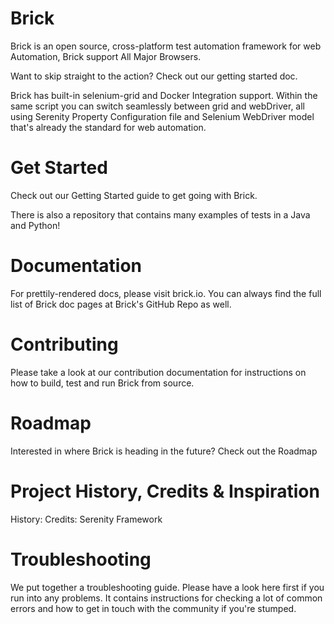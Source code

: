 # Brick

Brick is an open source, cross-platform test automation framework for web Automation, Brick support All Major Browsers.

Want to skip straight to the action? Check out our getting started doc.

Brick has built-in selenium-grid and Docker Integration support. Within the same script you can switch seamlessly between grid and webDriver, all using Serenity Property Configuration file and Selenium WebDriver model that's already the standard for web automation.


# Get Started
Check out our Getting Started guide to get going with Brick.

There is also a repository that contains many examples of tests in a Java and Python!

# Documentation
For prettily-rendered docs, please visit brick.io. You can always find the full list of Brick doc pages at Brick's GitHub Repo as well.

# Contributing
Please take a look at our contribution documentation for instructions on how to build, test and run Brick from source.

# Roadmap
Interested in where Brick is heading in the future? Check out the Roadmap

# Project History, Credits & Inspiration
History:
Credits: Serenity Framework

# Troubleshooting
We put together a troubleshooting guide. Please have a look here first if you run into any problems. It contains instructions for checking a lot of common errors and how to get in touch with the community if you're stumped.


